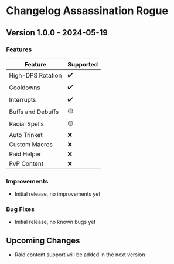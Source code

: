 # Changelog Assassination Rogue

## Version 1.0.0 - 2024-05-19

### Features
| Feature              | Supported |
|----------------------|-----------|
| High-DPS Rotation    | ✔️        |
| Cooldowns            | ✔️        |
| Interrupts           | ✔️        |
| Buffs and Debuffs    | 🟡        |
| Racial Spells        | 🟡        |
| Auto Trinket         | ❌        |
| Custom Macros        | ❌        |
| Raid Helper          | ❌        |
| PvP Content          | ❌        |

### Improvements
- Initial release, no improvements yet

### Bug Fixes
- Initial release, no known bugs yet

## Upcoming Changes
- Raid content support will be added in the next version